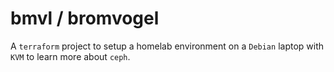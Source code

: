 # bmvl / bromvogel

A `terraform` project to setup a homelab environment on
a `Debian` laptop with `KVM` to learn more about `ceph`.

